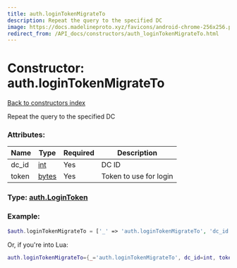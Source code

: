 ```yaml
---
title: auth.loginTokenMigrateTo
description: Repeat the query to the specified DC
image: https://docs.madelineproto.xyz/favicons/android-chrome-256x256.png
redirect_from: /API_docs/constructors/auth_loginTokenMigrateTo.html
---
```

# Constructor: auth.loginTokenMigrateTo  
[Back to constructors index](index.md)



Repeat the query to the specified DC

### Attributes:

| Name     |    Type       | Required | Description |
|----------|---------------|----------|-------------|
|dc\_id|[int](../types/int.md) | Yes|DC ID|
|token|[bytes](../types/bytes.md) | Yes|Token to use for login|



### Type: [auth.LoginToken](../types/auth.LoginToken.md)


### Example:

```php
$auth.loginTokenMigrateTo = ['_' => 'auth.loginTokenMigrateTo', 'dc_id' => int, 'token' => 'bytes'];
```  


Or, if you're into Lua:

```lua
auth.loginTokenMigrateTo={_='auth.loginTokenMigrateTo', dc_id=int, token='bytes'}

```


